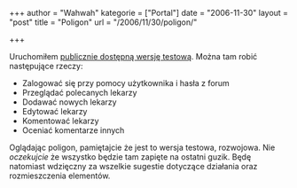 +++
author = "Wahwah"
kategorie = ["Portal"]
date = "2006-11-30"
layout = "post"
title = "Poligon"
url = "/2006/11/30/poligon/"

+++

Uruchomiłem [publicznie dostępną wersję testową][1]. Można tam robić następujące rzeczy:

  * Zalogować się przy pomocy użytkownika i hasła z forum
  * Przeglądać polecanych lekarzy
  * Dodawać nowych lekarzy
  * Edytować lekarzy
  * Komentować lekarzy
  * Oceniać komentarze innych

Oglądając poligon, pamiętajcie że jest to wersja testowa, rozwojowa. Nie _oczekujcie_ że wszystko będzie tam zapięte na ostatni guzik. Będę natomiast wdzięczny za wszelkie sugestie dotyczące działania oraz rozmieszczenia elementów.

 [1]: http://poligon.atopowe.pl/